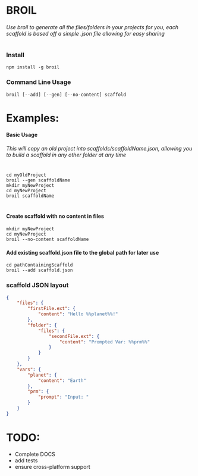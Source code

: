 # BROIL
###### Use broil to generate all the files/folders in your projects for you, each scaffold is based off a simple .json file allowing for easy sharing
#
### Install
`npm install -g broil`

### Command Line Usage
`broil [--add] [--gen] [--no-content] scaffold`

# Examples:
#### Basic Usage
###### This will copy an old project into scaffolds/scaffoldName.json, allowing you to build a scaffold in any other folder at any time
#
```DOS
cd myOldProject
broil --gen scaffoldName
mkdir myNewProject
cd myNewProject
broil scaffoldName
```
#
#### Create scaffold with no content in files
```DOS
mkdir myNewProject
cd myNewProject
broil --no-content scaffoldName
```
#### Add existing scaffold.json file to the global path for later use
```DOS
cd pathContainingScaffold
broil --add scaffold.json
```


### scaffold JSON layout
```json
{
    "files": {
        "firstFile.ext": {
            "content": "Hello %%planet%%!"
        },
        "folder": {
            "files": {
                "secondFile.ext": {
                    "content": "Prompted Var: %%prm%%"
                }
            }
        }
    },
    "vars": {
        "planet": {
            "content": "Earth"
        },
        "prm": {
            "prompt": "Input: " 
        }
    }
}
```

# TODO:
- Complete DOCS
- add tests
- ensure cross-platform support

